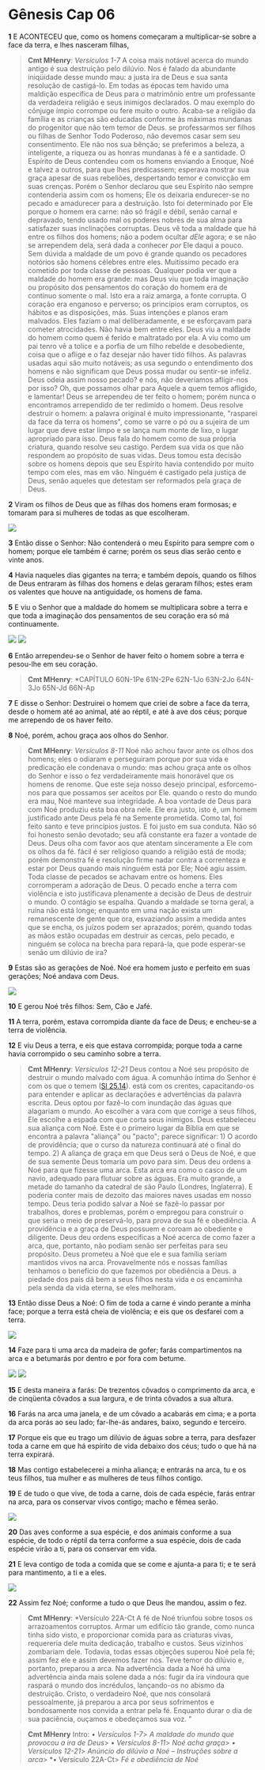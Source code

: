 # Gênesis Cap 06

**1** 	E ACONTECEU que, como os homens começaram a multiplicar-se sobre a face da terra, e lhes nasceram filhas,

> **Cmt MHenry**: *Versículos 1-7* A coisa mais notável acerca do mundo antigo é sua destruição pelo dilúvio. Nos é falado da abundante iniqüidade desse mundo mau: a justa ira de Deus e sua santa resolução de castigá-lo. Em todas as épocas tem havido uma maldição específica de Deus para o matrimônio entre um professante da verdadeira religião e seus inimigos declarados. O mau exemplo do cônjuge ímpio corrompe ou fere muito o outro. Acaba-se a religião da família e as crianças são educadas conforme às máximas mundanas do progenitor que não tem temor de Deus. se professarmos ser filhos ou filhas de Senhor Todo Poderoso, não devemos casar sem seu consentimento. Ele não nos sua bênção; se preferimos a beleza, a inteligente, a riqueza ou as honras mundanas à fé e a santidade. O Espírito de Deus contendeu com os homens enviando a Enoque, Noé e talvez a outros, para que lhes predicassem; esperava mostrar sua graça apesar de suas rebeliões, despertando temor e convicção em suas crenças. Porém o Senhor declarou que seu Espírito não sempre contenderia assim com os homens; Ele os deixaria endurecer-se no pecado e amadurecer para a destruição. Isto foi determinado por Ele porque o homem era carne: não só frágil e débil, senão carnal e depravado, tendo usado mal os poderes nobres de sua alma para satisfazer suas inclinações corruptas. Deus vê toda a maldade que há entre os filhos dos homens; não a podem ocultar *dEle* agora; e se não se arrependem dela, será dada a conhecer *por* Ele daqui a pouco. Sem dúvida a maldade de um povo é grande quando os pecadores notórios são homens célebres entre eles. Muitíssimo pecado era cometido por toda classe de pessoas. Qualquer podia ver que a maldade do homem era grande: mas Deus viu que toda imaginação ou propósito dos pensamentos do coração do homem era de contínuo somente o mal. Isto era a raiz amarga, a fonte corrupta. O coração era enganoso e perverso; os princípios eram corruptos, os hábitos e as disposições, más. Suas intenções e planos eram malvados. Eles faziam o mal deliberadamente, e se esforçavam para cometer atrocidades. Não havia bem entre eles. Deus viu a maldade do homem como quem é ferido e maltratado por ela. A viu como um pai tenro vê a tolice e a porfia de um filho rebelde e desobediente, coisa que o aflige e o faz desejar não haver tido filhos. As palavras usadas aqui são muito notáveis; as usa segundo o entendimento dos homens e não significam que Deus possa mudar ou sentir-se infeliz. Deus odeia assim nosso pecado? e nós, não deveríamos afligir-nos por isso? Oh, que possamos olhar para Aquele a quem temos afligido, e lamentar! Deus se arrependeu de ter feito o homem; porém nunca o encontramos arrependido de ter redimido o homem. Deus resolve destruir o homem: a palavra original é muito impressionante, "rasparei da face da terra os homens", como se varre o pó ou a sujeira de um lugar que deve estar limpo e se lança num monte de lixo, o lugar apropriado para isso. Deus fala do homem como de sua própria criatura, quando resolve seu castigo. Perdem sua vida os que não respondem ao propósito de suas vidas. Deus tomou esta decisão sobre os homens depois que seu Espírito havia contendido por muito tempo com eles, mas em vão. Ninguém é castigado pela justiça de Deus, senão aqueles que detestam ser reformados pela graça de Deus.

**2** 	Viram os filhos de Deus que as filhas dos homens eram formosas; e tomaram para si mulheres de todas as que escolheram.

![](../Images/SweetPublishing/1-6-3.jpg) 

**3** 	Então disse o Senhor: Não contenderá o meu Espírito para sempre com o homem; porque ele também é carne; porém os seus dias serão cento e vinte anos.

**4** 	Havia naqueles dias gigantes na terra; e também depois, quando os filhos de Deus entraram às filhas dos homens e delas geraram filhos; estes eram os valentes que houve na antiguidade, os homens de fama.

**5** 	E viu o Senhor que a maldade do homem se multiplicara sobre a terra e que toda a imaginação dos pensamentos de seu coração era só má continuamente.

![](../Images/SweetPublishing/1-6-4.jpg) ![](../Images/SweetPublishing/1-6-5.jpg) 

**6** 	Então arrependeu-se o Senhor de haver feito o homem sobre a terra e pesou-lhe em seu coração.

> **Cmt MHenry**: *CAPÍTULO 60N-1Pe 61N-2Pe 62N-1Jo 63N-2Jo 64N-3Jo 65N-Jd 66N-Ap

**7** 	E disse o Senhor: Destruirei o homem que criei de sobre a face da terra, desde o homem até ao animal, até ao réptil, e até à ave dos céus; porque me arrependo de os haver feito.

**8** 	Noé, porém, achou graça aos olhos do Senhor.

> **Cmt MHenry**: *Versículos 8-11* Noé não achou favor ante os olhos dos homens; eles o odiaram e perseguiram porque por sua vida e predicação ele condenava o mundo: mas achou graça ante os olhos do Senhor e isso o fez verdadeiramente mais honorável que os homens de renome. Que este seja nosso desejo principal, esforcemo-nos para que possamos ser aceitos por Ele. quando o resto do mundo era mau, Noé manteve sua integridade. A boa vontade de Deus para com Noé produziu esta boa obra nele. Ele era justo, isto é, um homem justificado ante Deus pela fé na Semente prometida. Como tal, foi feito santo e teve princípios justos. E foi justo em sua conduta. Não só foi honesto senão devotado; seu afã constante era fazer a vontade de Deus. Deus olha com favor aos que atentam sinceramente a Ele com os olhos da fé. fácil é ser religioso quando a religião está de moda; porém demonstra fé e resolução firme nadar contra a correnteza e estar por Deus quando mais ninguém está por Ele; Noé agiu assim. Toda classe de pecados se achavam entre os homens. Eles corromperam a adoração de Deus. O pecado enche a terra com violência e isto justificava plenamente a decisão de Deus de destruir o mundo. O contágio se espalha. Quando a maldade se torna geral, a ruína não está longe; enquanto em uma nação exista um remanescente de gente que ora, esvaziando assim a medida antes que se encha, os juízos podem ser aprazados; porém, quando todas as mãos estão ocupadas em destruir as cercas, pelo pecado, e ninguém se coloca na brecha para repará-la, que pode esperar-se senão um dilúvio de ira?

**9** 	Estas são as gerações de Noé. Noé era homem justo e perfeito em suas gerações; Noé andava com Deus.

![](../Images/SweetPublishing/1-6-6.jpg) 

**10** 	E gerou Noé três filhos: Sem, Cão e Jafé.

**11** 	A terra, porém, estava corrompida diante da face de Deus; e encheu-se a terra de violência.

**12** 	E viu Deus a terra, e eis que estava corrompida; porque toda a carne havia corrompido o seu caminho sobre a terra.

> **Cmt MHenry**: *Versículos 12-21* Deus contou a Noé seu propósito de destruir o mundo malvado com água. A comunhão íntima do Senhor é com os que o temem ([Sl 25.14](../19A-Sl/25.md#14)). está com os crentes, capacitando-os para entender e aplicar as declarações e advertências da palavra escrita. Deus optou por fazê-lo com inundação das águas que alagariam o mundo. Ao escolher a vara com que corrige a seus filhos, Ele escolhe a espada com que corta seus inimigos. Deus estabeleceu sua aliança com Noé. Este é o primeiro lugar da Bíblia em que se encontra a palavra "aliança" ou "pacto"; parece significar: 1) O acordo de providência; que o curso da natureza continuará até o final do tempo. 2) A aliança de graça em que Deus será o Deus de Noé, e que de sua semente Deus tomaria um povo para sim. Deus deu ordens a Noé para que fizesse uma arca. Esta arca era como o casco de um navio, adequado para flutuar sobre as águas. Era muito grande, a metade do tamanho da catedral de são Paulo (Londres, Inglaterra). E poderia conter mais de dezoito das maiores naves usadas em nosso tempo. Deus teria podido salvar a Noé se fazê-lo passar por trabalhos, dores e problemas, porém o empregou para construir o que seria o meio de preservá-lo, para prova de sua fé e obediência. A providência e a graça de Deus possuem e coroam ao obediente e diligente. Deus deu ordens específicas a Noé acerca de como fazer a arca, que, portanto, não podiam senão ser perfeitas para seu propósito. Deus prometeu a Noé que ele e sua família seriam mantidos vivos na arca. Provavelmente nós e nossas famílias tenhamos o benefício do que fazemos por obediência a Deus. a piedade dos pais dá bem a seus filhos nesta vida e os encaminha pela senda da vida eterna, se eles melhoram.

**13** 	Então disse Deus a Noé: O fim de toda a carne é vindo perante a minha face; porque a terra está cheia de violência; e eis que os desfarei com a terra.

![](../Images/SweetPublishing/1-6-7.jpg) 

**14** 	Faze para ti uma arca da madeira de gofer; farás compartimentos na arca e a betumarás por dentro e por fora com betume.

![](../Images/SweetPublishing/1-6-8.jpg) ![](../Images/SweetPublishing/1-6-9.jpg) 

**15** 	E desta maneira a farás: De trezentos côvados o comprimento da arca, e de cinqüenta côvados a sua largura, e de trinta côvados a sua altura.

**16** 	Farás na arca uma janela, e de um côvado a acabarás em cima; e a porta da arca porás ao seu lado; far-lhe-ás andares, baixo, segundo e terceiro.

**17** 	Porque eis que eu trago um dilúvio de águas sobre a terra, para desfazer toda a carne em que há espírito de vida debaixo dos céus; tudo o que há na terra expirará.

**18** 	Mas contigo estabelecerei a minha aliança; e entrarás na arca, tu e os teus filhos, tua mulher e as mulheres de teus filhos contigo.

**19** 	E de tudo o que vive, de toda a carne, dois de cada espécie, farás entrar na arca, para os conservar vivos contigo; macho e fêmea serão.

![](../Images/SweetPublishing/1-6-10.jpg) 

**20** 	Das aves conforme a sua espécie, e dos animais conforme a sua espécie, de todo o réptil da terra conforme a sua espécie, dois de cada espécie virão a ti, para os conservar em vida.

**21** 	E leva contigo de toda a comida que se come e ajunta-a para ti; e te será para mantimento, a ti e a eles.

![](../Images/SweetPublishing/1-6-11.jpg) 

**22** 	Assim fez Noé; conforme a tudo o que Deus lhe mandou, assim o fez.

> **Cmt MHenry**: *Versículo 22A-Ct A fé de Noé triunfou sobre tosos os arrazoamentos corruptos. Armar um edifício tão grande, como nunca tinha sido visto, e proporcionar comida para as criaturas vivas, requereria dele muita dedicação, trabalho e custos. Seus vizinhos zombariam dele. Todavia, todas essas objeções superou Noé pela fé; assim fez ele e assim devemos fazer nós. Teve temor do dilúvio e, portanto, preparou a arca. Na advertência dada a Noé há uma advertência ainda mais solene dada a nós: fugir da ira vindoura que raspará o mundo dos incrédulos, lançando-os no abismo da destruição. Cristo, o verdadeiro Noé, que nos consolará pessoalmente, já preparou a arca por seus sofrimentos e bondosamente nos convida a entrar pela fé. Enquanto durar o dia de sua paciência, ouçamos e obedeçamos sua voz. "


> **Cmt MHenry** Intro: *• Versículos 1-7*> *A maldade do mundo que provocou a ira de Deus*> *• Versículos 8-11*> *Noé acha graça*> *• Versículos 12-21*> *Anúncio do dilúvio a Noé – Instruções sobre a arca*> *• Versículo 22A-Ct> *Fé e obediência de Noé*